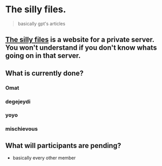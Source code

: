 # The silly files.
> basically gpt's articles


## [**The silly files**](https://omatsucks.github.io/theSillyFiles/) is a website for a private server. You won't understand if you don't know whats going on in that server.

## What is currently done?
###  Omat
###  degejeydi

### yoyo

### mischievous



## What will participants are pending? 
- basically every other member
